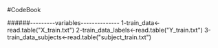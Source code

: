 #CodeBook

######---------variables--------------
1-train_data<-read.table("X_train.txt")
2-train_data_labels<-read.table("Y_train.txt")
3-train_data_subjects<-read.table("subject_train.txt")
